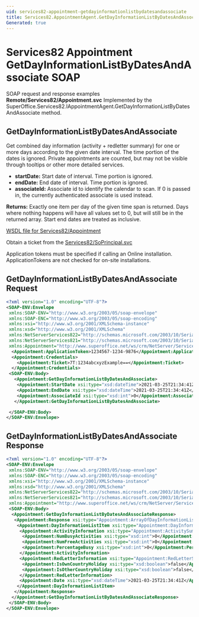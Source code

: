 ```yaml
---
uid: services82-appointment-getdayinformationlistbydatesandassociate
title: Services82.AppointmentAgent.GetDayInformationListByDatesAndAssociate SOAP
Generated: true
---
```


# Services82 Appointment GetDayInformationListByDatesAndAssociate SOAP

SOAP request and response examples **Remote/Services82/Appointment.svc**
Implemented by the <see cref="M:SuperOffice.Services82.IAppointmentAgent.GetDayInformationListByDatesAndAssociate">SuperOffice.Services82.IAppointmentAgent.GetDayInformationListByDatesAndAssociate</see> method.

## GetDayInformationListByDatesAndAssociate

Get combined day information (activity + redletter summary) for one or more days according to the given date interval. The time portion of the dates is ignored. Private appointments are counted, but may not be visible through tooltips or other more detailed services.

* **startDate:** Start date of interval. Time portion is ignored.
* **endDate:** End date of interval. Time portion is ignored.
* **associateId:** Associate id to identify the calendar to scan. If 0 is passed in, the currently authenticated associate is used instead.

**Returns:** Exactly one item per day of the given time span is returned. Days where nothing happens will have all values set to 0, but will still be in the returned array. Start end dates are treated as inclusive.


[WSDL file for Services82/Appointment](../Services82-Appointment.md)

Obtain a ticket from the [Services82/SoPrincipal.svc](../SoPrincipal/SoPrincipal.md)

Application tokens must be specified if calling an Online installation. ApplicationTokens are not checked for on-site installations.

## GetDayInformationListByDatesAndAssociate Request

```xml
<?xml version="1.0" encoding="UTF-8"?>
<SOAP-ENV:Envelope
 xmlns:SOAP-ENV="http://www.w3.org/2003/05/soap-envelope"
 xmlns:SOAP-ENC="http://www.w3.org/2003/05/soap-encoding"
 xmlns:xsi="http://www.w3.org/2001/XMLSchema-instance"
 xmlns:xsd="http://www.w3.org/2001/XMLSchema"
 xmlns:NetServerServices822="http://schemas.microsoft.com/2003/10/Serialization/Arrays"
 xmlns:NetServerServices821="http://schemas.microsoft.com/2003/10/Serialization/"
 xmlns:Appointment="http://www.superoffice.net/ws/crm/NetServer/Services82">
  <Appointment:ApplicationToken>1234567-1234-9876</Appointment:ApplicationToken>
  <Appointment:Credentials>
    <Appointment:Ticket>7T:1234abcxyzExample==</Appointment:Ticket>
  </Appointment:Credentials>
 <SOAP-ENV:Body>
   <Appointment:GetDayInformationListByDatesAndAssociate>
    <Appointment:StartDate xsi:type="xsd:dateTime">2021-03-25T21:34:41Z</Appointment:StartDate>
    <Appointment:EndDate xsi:type="xsd:dateTime">2021-03-25T21:34:41Z</Appointment:EndDate>
    <Appointment:AssociateId xsi:type="xsd:int">0</Appointment:AssociateId>
   </Appointment:GetDayInformationListByDatesAndAssociate>

 </SOAP-ENV:Body>
</SOAP-ENV:Envelope>

```


## GetDayInformationListByDatesAndAssociate Response

```xml
<?xml version="1.0" encoding="UTF-8"?>
<SOAP-ENV:Envelope
 xmlns:SOAP-ENV="http://www.w3.org/2003/05/soap-envelope"
 xmlns:SOAP-ENC="http://www.w3.org/2003/05/soap-encoding"
 xmlns:xsi="http://www.w3.org/2001/XMLSchema-instance"
 xmlns:xsd="http://www.w3.org/2001/XMLSchema"
 xmlns:NetServerServices822="http://schemas.microsoft.com/2003/10/Serialization/Arrays"
 xmlns:NetServerServices821="http://schemas.microsoft.com/2003/10/Serialization/"
 xmlns:Appointment="http://www.superoffice.net/ws/crm/NetServer/Services82">
 <SOAP-ENV:Body>
  <Appointment:GetDayInformationListByDatesAndAssociateResponse>
   <Appointment:Response xsi:type="Appointment:ArrayOfDayInformationListItem">
    <Appointment:DayInformationListItem xsi:type="Appointment:DayInformationListItem">
     <Appointment:ActivityInformation xsi:type="Appointment:ActivitySummary">
      <Appointment:NumBusyActivities xsi:type="xsd:int">0</Appointment:NumBusyActivities>
      <Appointment:NumFreeActivities xsi:type="xsd:int">0</Appointment:NumFreeActivities>
      <Appointment:PercentageBusy xsi:type="xsd:int">0</Appointment:PercentageBusy>
     </Appointment:ActivityInformation>
     <Appointment:RedLetterInformation xsi:type="Appointment:RedLetterSummary">
      <Appointment:IsOwnCountryHoliday xsi:type="xsd:boolean">false</Appointment:IsOwnCountryHoliday>
      <Appointment:IsOtherCountryHoliday xsi:type="xsd:boolean">false</Appointment:IsOtherCountryHoliday>
     </Appointment:RedLetterInformation>
     <Appointment:Date xsi:type="xsd:dateTime">2021-03-25T21:34:41Z</Appointment:Date>
    </Appointment:DayInformationListItem>
   </Appointment:Response>
  </Appointment:GetDayInformationListByDatesAndAssociateResponse>
 </SOAP-ENV:Body>
</SOAP-ENV:Envelope>

```

